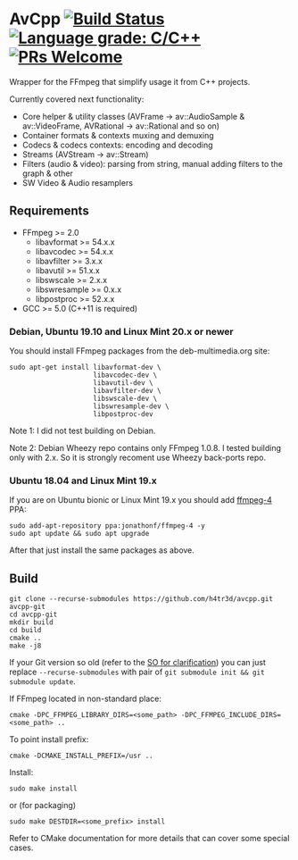 # AvCpp [![Build Status](https://travis-ci.org/h4tr3d/avcpp.svg?branch=master)](https://travis-ci.org/h4tr3d/avcpp) [![Language grade: C/C++](https://img.shields.io/lgtm/grade/cpp/g/h4tr3d/avcpp.svg?logo=lgtm&logoWidth=18)](https://lgtm.com/projects/g/h4tr3d/avcpp/context:cpp) [![PRs Welcome](https://img.shields.io/badge/PRs-welcome-brightgreen.svg)](http://makeapullrequest.com) 

Wrapper for the FFmpeg that simplify usage it from C++ projects.

Currently covered next functionality:
  - Core helper & utility classes (AVFrame -> av::AudioSample & av::VideoFrame, AVRational -> av::Rational and so on)
  - Container formats & contexts muxing and demuxing
  - Codecs & codecs contexts: encoding and decoding
  - Streams (AVStream -> av::Stream)
  - Filters (audio & video): parsing from string, manual adding filters to the graph & other
  - SW Video & Audio resamplers


Requirements
------------

  - FFmpeg >= 2.0
    - libavformat >= 54.x.x
    - libavcodec >= 54.x.x
    - libavfilter >= 3.x.x
    - libavutil >= 51.x.x
    - libswscale >= 2.x.x
    - libswresample >= 0.x.x
    - libpostproc >= 52.x.x
  - GCC >= 5.0 (C++11 is required)

### Debian, Ubuntu 19.10 and Linux Mint 20.x or newer

You should install FFmpeg packages from the deb-multimedia.org site:
```
sudo apt-get install libavformat-dev \
                     libavcodec-dev \
                     libavutil-dev \
                     libavfilter-dev \
                     libswscale-dev \
                     libswresample-dev \
                     libpostproc-dev
```

Note 1: I did not test building on Debian.

Note 2: Debian Wheezy repo contains only FFmpeg 1.0.8. I tested building only with 2.x. So it is strongly recoment use Wheezy back-ports repo.


### Ubuntu 18.04 and Linux Mint 19.x

If you are on Ubuntu bionic or Linux Mint 19.x you should add [ffmpeg-4](https://launchpad.net/~jonathonf/+archive/ubuntu/ffmpeg-4) PPA:

```
sudo add-apt-repository ppa:jonathonf/ffmpeg-4 -y
sudo apt update && sudo apt upgrade
```

After that  just install the same packages as above.

Build
-----

```
git clone --recurse-submodules https://github.com/h4tr3d/avcpp.git avcpp-git
cd avcpp-git
mkdir build
cd build
cmake ..
make -j8
```

If your Git version so old (refer to the [SO for clarification](https://stackoverflow.com/questions/3796927/how-to-git-clone-including-submodules)) you can just
replace `--recurse-submodules` with pair of `git submodule init && git submodule update`.

If FFmpeg located in non-standard place:
```
cmake -DPC_FFMPEG_LIBRARY_DIRS=<some_path> -DPC_FFMPEG_INCLUDE_DIRS=<some_path> ..
```

To point install prefix:
```
cmake -DCMAKE_INSTALL_PREFIX=/usr ..
```

Install:
```
sudo make install
```
or (for packaging)
```
sudo make DESTDIR=<some_prefix> install
```

Refer to CMake documentation for more details that can cover some special cases.

